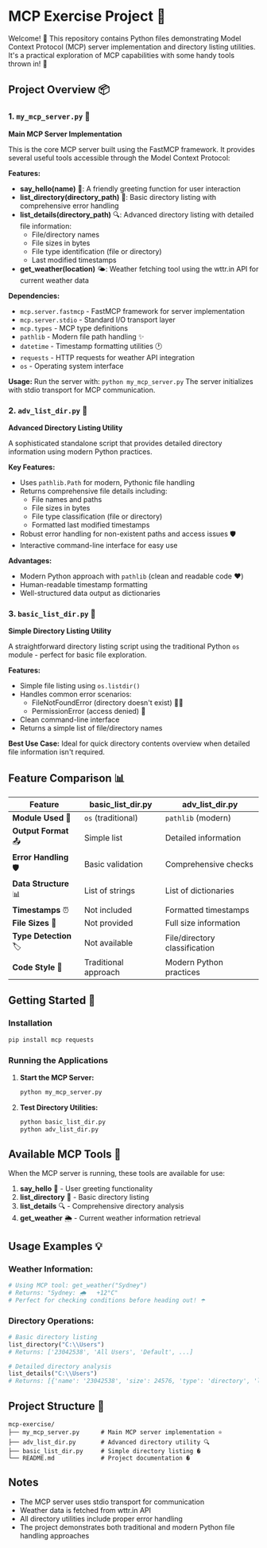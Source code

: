 # MCP Exercise Project 🚀

Welcome! 👋 This repository contains Python files demonstrating Model Context Protocol (MCP) server implementation and directory listing utilities. It's a practical exploration of MCP capabilities with some handy tools thrown in! 🐍

## Project Overview 📦

### 1. `my_mcp_server.py` 🌟
**Main MCP Server Implementation**

This is the core MCP server built using the FastMCP framework. It provides several useful tools accessible through the Model Context Protocol:

**Features:**
- **say_hello(name)** 👋: A friendly greeting function for user interaction
- **list_directory(directory_path)** 📁: Basic directory listing with comprehensive error handling
- **list_details(directory_path)** 🔍: Advanced directory listing with detailed file information:
  - File/directory names
  - File sizes in bytes
  - File type identification (file or directory)
  - Last modified timestamps
- **get_weather(location)** 🌤️: Weather fetching tool using the wttr.in API for current weather data

**Dependencies:**
- `mcp.server.fastmcp` - FastMCP framework for server implementation
- `mcp.server.stdio` - Standard I/O transport layer
- `mcp.types` - MCP type definitions
- `pathlib` - Modern file path handling ✨
- `datetime` - Timestamp formatting utilities 🕐
- `requests` - HTTP requests for weather API integration
- `os` - Operating system interface

**Usage:**
Run the server with: `python my_mcp_server.py`
The server initializes with stdio transport for MCP communication.

### 2. `adv_list_dir.py` 🚀
**Advanced Directory Listing Utility**

A sophisticated standalone script that provides detailed directory information using modern Python practices.

**Key Features:**
- Uses `pathlib.Path` for modern, Pythonic file handling
- Returns comprehensive file details including:
  - File names and paths
  - File sizes in bytes
  - File type classification (file or directory)
  - Formatted last modified timestamps
- Robust error handling for non-existent paths and access issues 🛡️
- Interactive command-line interface for easy use

**Advantages:**
- Modern Python approach with `pathlib` (clean and readable code ❤️)
- Human-readable timestamp formatting
- Well-structured data output as dictionaries

### 3. `basic_list_dir.py` 📝
**Simple Directory Listing Utility**

A straightforward directory listing script using the traditional Python `os` module - perfect for basic file exploration.

**Features:**
- Simple file listing using `os.listdir()`
- Handles common error scenarios:
  - FileNotFoundError (directory doesn't exist) 🤷‍♀️
  - PermissionError (access denied) 🚫
- Clean command-line interface
- Returns a simple list of file/directory names

**Best Use Case:**
Ideal for quick directory contents overview when detailed file information isn't required.

## Feature Comparison 📊

| Feature | basic_list_dir.py | adv_list_dir.py |
|---------|-------------------|-----------------|
| **Module Used** 🔧 | `os` (traditional) | `pathlib` (modern) |
| **Output Format** 📤 | Simple list | Detailed information |
| **Error Handling** 🛡️ | Basic validation | Comprehensive checks |
| **Data Structure** 📊 | List of strings | List of dictionaries |
| **Timestamps** ⏰ | Not included | Formatted timestamps |
| **File Sizes** 📏 | Not provided | Full size information |
| **Type Detection** 🏷️ | Not available | File/directory classification |
| **Code Style** 🐍 | Traditional approach | Modern Python practices |

## Getting Started 🚀

### Installation
```bash
pip install mcp requests
```

### Running the Applications

1. **Start the MCP Server:**
   ```bash
   python my_mcp_server.py
   ```

2. **Test Directory Utilities:**
   ```bash
   python basic_list_dir.py
   python adv_list_dir.py
   ```

## Available MCP Tools 🧰

When the MCP server is running, these tools are available for use:

1. **say_hello** 👋 - User greeting functionality
2. **list_directory** 📁 - Basic directory listing
3. **list_details** 🔍 - Comprehensive directory analysis
4. **get_weather** 🌦️ - Current weather information retrieval

## Usage Examples 💡

### Weather Information:
```python
# Using MCP tool: get_weather("Sydney")
# Returns: "Sydney: 🌧   +12°C"
# Perfect for checking conditions before heading out! ☂️
```

### Directory Operations:
```python
# Basic directory listing
list_directory("C:\\Users")
# Returns: ['23042538', 'All Users', 'Default', ...]

# Detailed directory analysis
list_details("C:\\Users")
# Returns: [{'name': '23042538', 'size': 24576, 'type': 'directory', 'last_modified': '2025-07-08 18:35:03'}, ...]
```

## Project Structure 📁
```
mcp-exercise/
├── my_mcp_server.py      # Main MCP server implementation ⭐
├── adv_list_dir.py       # Advanced directory utility 🔍
├── basic_list_dir.py     # Simple directory listing �
└── README.md             # Project documentation �
```

## Notes
- The MCP server uses stdio transport for communication
- Weather data is fetched from wttr.in API
- All directory utilities include proper error handling
- The project demonstrates both traditional and modern Python file handling approaches
